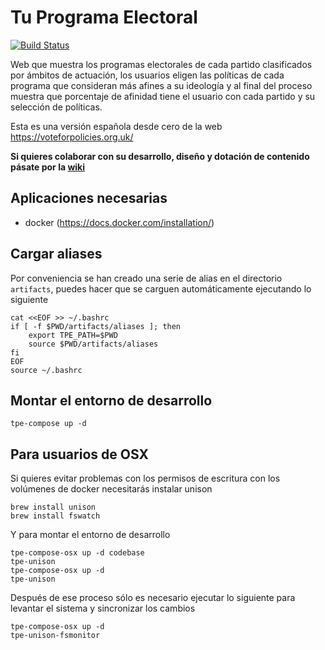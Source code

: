 # Tu Programa Electoral

[![Build Status](https://travis-ci.org/tuprogramaelectoral/tuprogramaelectoral.svg)](https://travis-ci.org/tuprogramaelectoral/tuprogramaelectoral)

Web que muestra los programas electorales de cada partido clasificados por ámbitos de actuación, los usuarios eligen las políticas de cada programa que consideran más afines a su ideología y al final del proceso muestra que porcentaje de afinidad tiene el usuario con cada partido y su selección de políticas.

Esta es una versión española desde cero de la web https://voteforpolicies.org.uk/

**Si quieres colaborar con su desarrollo, diseño y dotación de contenido pásate por la [wiki](https://github.com/tuprogramaelectoral/tuprogramaelectoral/wiki)**

## Aplicaciones necesarias

 * docker (https://docs.docker.com/installation/)

## Cargar aliases

Por conveniencia se han creado una serie de alias en el directorio `artifacts`, puedes hacer que se carguen automáticamente ejecutando lo siguiente

```shell
cat <<EOF >> ~/.bashrc
if [ -f $PWD/artifacts/aliases ]; then
    export TPE_PATH=$PWD
    source $PWD/artifacts/aliases
fi
EOF
source ~/.bashrc
```

## Montar el entorno de desarrollo

```shell
tpe-compose up -d
```

## Para usuarios de OSX

Si quieres evitar problemas con los permisos de escritura con los volúmenes de docker necesitarás instalar unison

```shell
brew install unison
brew install fswatch
```

Y para montar el entorno de desarrollo

```shell
tpe-compose-osx up -d codebase
tpe-unison
tpe-compose-osx up -d
tpe-unison
```

Después de ese proceso sólo es necesario ejecutar lo siguiente para levantar el sistema y sincronizar los cambios

```shell
tpe-compose-osx up -d
tpe-unison-fsmonitor
```
